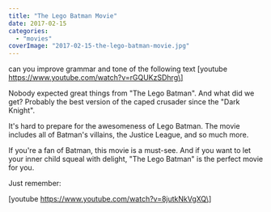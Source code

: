 ```yaml
---
title: "The Lego Batman Movie"
date: 2017-02-15
categories:
  - "movies"
coverImage: "2017-02-15-the-lego-batman-movie.jpg"
---
```


can you improve grammar and tone of the following text
\[youtube https://www.youtube.com/watch?v=rGQUKzSDhrg\]

Nobody expected great things from "The Lego Batman". And what did we get? Probably the best version of the caped crusader since the "Dark Knight".

It's hard to prepare for the awesomeness of Lego Batman. The movie includes all of Batman's villains, the Justice League, and so much more.

If you're a fan of Batman, this movie is a must-see. And if you want to let your inner child squeal with delight, "The Lego Batman" is the perfect movie for you.

Just remember:

\[youtube https://www.youtube.com/watch?v=8jutkNkVgXQ\]
